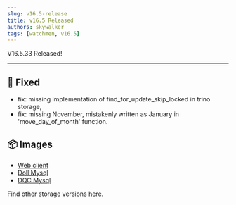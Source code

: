 ```yaml
---
slug: v16.5-release  
title: v16.5 Released  
authors: skywalker 
tags: [watchmen, v16.5]
---
```


V16.5.33 Released!

---

## 🔧 Fixed
- fix: missing implementation of find_for_update_skip_locked in trino storage,
- fix: missing November, mistakenly written as January in 'move_day_of_month' function.

## 📦 Images
- [Web client](https://github.com/Indexical-Metrics-Measure-Advisory/watchmen/pkgs/container/watchmen-web-client/151840083?tag=16.5.33)
- [Doll Mysql](https://github.com/Indexical-Metrics-Measure-Advisory/watchmen/pkgs/container/watchmen-matryoshka-doll-mysql/151840915?tag=16.5.33)
- [DQC Mysql](https://github.com/Indexical-Metrics-Measure-Advisory/watchmen/pkgs/container/watchmen-matryoshka-dqc-mysql/151841130?tag=16.5.33)

Find other storage versions [here](https://github.com/orgs/Indexical-Metrics-Measure-Advisory/packages?repo_name=watchmen).

